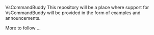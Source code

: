 VsCommandBuddy
This repository will be a place where support for VsCommandBuddy will be provided in the form of examples and announcements.

More to follow ...
